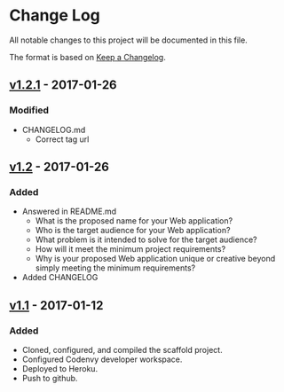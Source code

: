 # Change Log
All notable changes to this project will be documented in this file.

The format is based on [Keep a Changelog](http://keepachangelog.com/).

## [v1.2.1] - 2017-01-26
### Modified
- CHANGELOG.md
    - Correct tag url

## [v1.2] - 2017-01-26
### Added
- Answered in README.md
    - What is the proposed name for your Web application?
    - Who is the target audience for your Web application?
    - What problem is it intended to solve for the target audience?
    - How will it meet the minimum project requirements?
    - Why is your proposed Web application unique or creative beyond simply meeting the minimum requirements?
- Added CHANGELOG

## [v1.1] - 2017-01-12
### Added
- Cloned, configured, and compiled the scaffold project.
- Configured Codenvy developer workspace.
- Deployed to Heroku.
- Push to github.

[v1.2.1]: https://github.com/infsci2560sp17/full-stack-web-dawn-llp/compare/v1.2...v1.2.1
[v1.2]: https://github.com/infsci2560sp17/full-stack-web-dawn-llp/compare/v1.1...v1.2
[v1.1]: https://github.com/infsci2560sp17/full-stack-web-dawn-llp/compare/...v1.1
